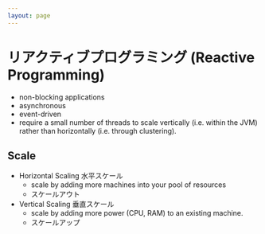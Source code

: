 ```yaml
---
layout: page
---
```


# リアクティブプログラミング (Reactive Programming)

* non-blocking applications
* asynchronous
* event-driven
* require a small number of threads to scale vertically (i.e. within the JVM) rather than horizontally (i.e. through clustering).

## Scale

* Horizontal Scaling 水平スケール
    * scale by adding more machines into your pool of resources
    * スケールアウト
* Vertical Scaling 垂直スケール
    * scale by adding more power (CPU, RAM) to an existing machine.
    * スケールアップ
